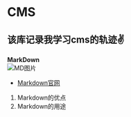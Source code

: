 # CMS
## 该库记录我学习cms的轨迹:v:
**MarkDown**  
![MD图片](https://camo.githubusercontent.com/f37e3ff16f803fcdf44aade8bedbe02e8e81c4af/68747470733a2f2f74696d6773612e62616964752e636f6d2f74696d673f696d616765267175616c6974793d38302673697a653d62393939395f3130303030267365633d313439343135363531333337322664693d363937303363633063666438316361316639613936623461356463656262313426696d67747970653d30267372633d68747470253341253246253246322e696d2e67756f6b722e636f6d25324659746176576359704e694133504463396e4933566c4b41424842774d7765762d7356545f724855514a416a45415141415f774141414570512e6a7067)
- [Markdown官网](http://www.markdown.cn/)
1. Markdown的优点
2. Markdown的用途  

